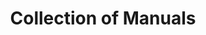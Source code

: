 ---
layout: collection
order: 4
title: Collection of Manuals
description: All the Manuals of Me that are contained within this site.
pagination:
  data: collections.all
  size: 10
  generatePageOnEmptyData: true

---
